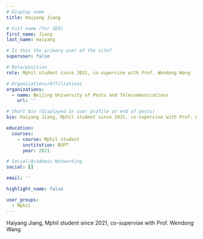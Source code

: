 ```yaml
---
# Display name
title: Haiyang Jiang

# Full name (for SEO)
first_name: Jiang
last_name: Haiyang

# Is this the primary user of the site?
superuser: false

# Role/position
role: Mphil student since 2021, co-supervise with Prof. Wendong Wang

# Organizations/Affiliations
organizations:
  - name: Beijing University of Posts and Telecommunications
    url: ''

# Short bio (displayed in user profile at end of posts)
bio: Haiyang Jiang, Mphil student since 2021, co-supervise with Prof. Wendong Wang

education:
  courses:
    - course: Mphil student
      institution: BUPT
      year: 2021

# Social/Academic Networking
social: []

email: ''

highlight_name: false

user_groups:
  - Mphil
---
```

Haiyang Jiang, Mphil student since 2021, co-supervise with Prof. Wendong Wang